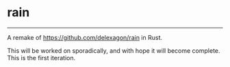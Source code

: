 # rain
-----
A remake of https://github.com/delexagon/rain in Rust.  

This will be worked on sporadically, and with hope it will become complete.  
This is the first iteration.
